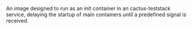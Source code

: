 An image designed to run as an init container in an cactus-teststack service, delaying the startup of main containers until a predefined signal is received.